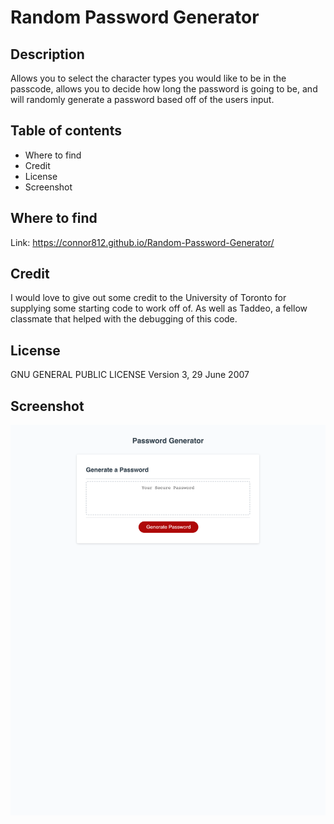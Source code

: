 # Random Password Generator

## Description

Allows you to select the character types you would like to be in the passcode, allows you to decide how long the password is going to be, and will randomly generate a password based off of the users input.

## Table of contents

- Where to find
- Credit
- License
- Screenshot

## Where to find

Link: https://connor812.github.io/Random-Password-Generator/

## Credit

I would love to give out some credit to the University of Toronto for supplying some starting code to work off of. As well as Taddeo, a fellow classmate that helped with the debugging of this code.


## License

GNU GENERAL PUBLIC LICENSE
Version 3, 29 June 2007

## Screenshot

![alt text](./assets/images/connor812.github.io_Random-Password-Generator_.png)